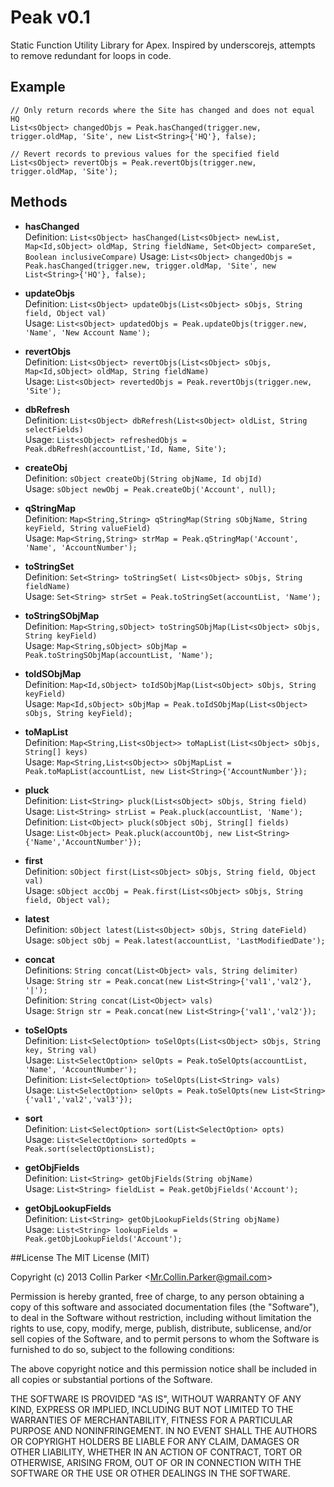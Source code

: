 # Peak v0.1

Static Function Utility Library for Apex. 
Inspired by underscorejs, attempts to remove redundant for loops in code.


## Example

	// Only return records where the Site has changed and does not equal HQ
	List<sObject> changedObjs = Peak.hasChanged(trigger.new, trigger.oldMap, 'Site', new List<String>{'HQ'}, false);
	
	// Revert records to previous values for the specified field
	List<sObject> revertObjs = Peak.revertObjs(trigger.new, trigger.oldMap, 'Site');


## Methods


- **hasChanged**<br/>
	Definition: `List<sObject> hasChanged(List<sObject> newList, Map<Id,sObject> oldMap, String fieldName, Set<Object> compareSet, Boolean inclusiveCompare)`
	Usage: `List<sObject> changedObjs = Peak.hasChanged(trigger.new, trigger.oldMap, 'Site', new List<String>{'HQ'}, false);`


- **updateObjs**<br/>
	Definition: `List<sObject> updateObjs(List<sObject> sObjs, String field, Object val)`<br/>
	Usage: `List<sObject> updatedObjs = Peak.updateObjs(trigger.new, 'Name', 'New Account Name');`<br/>


- **revertObjs**<br/>
	Definition: `List<sObject> revertObjs(List<sObject> sObjs, Map<Id,sObject> oldMap, String fieldName)`<br/>
	Usage: `List<sObject> revertedObjs = Peak.revertObjs(trigger.new, 'Site');`<br/>


- **dbRefresh**<br/>
	Definition: `List<sObject> dbRefresh(List<sObject> oldList, String selectFields)`<br/>
	Usage: `List<sObject> refreshedObjs = Peak.dbRefresh(accountList,'Id, Name, Site');`<br/>


- **createObj**<br/>
	Definition: `sObject createObj(String objName, Id objId)`<br/>
	Usage: `sObject newObj = Peak.createObj('Account', null);`<br/>


- **qStringMap**<br/>
	Definition: `Map<String,String> qStringMap(String sObjName, String keyField, String valueField)`<br/>
	Usage: `Map<String,String> strMap = Peak.qStringMap('Account', 'Name', 'AccountNumber');`<br/>


- **toStringSet**<br/>
	Definition: `Set<String> toStringSet( List<sObject> sObjs, String fieldName)`<br/>
	Usage: `Set<String> strSet = Peak.toStringSet(accountList, 'Name');`<br/>


- **toStringSObjMap**<br/>
	Definition: `Map<String,sObject> toStringSObjMap(List<sObject> sObjs, String keyField)`<br/>
	Usage: `Map<String,sObject> sObjMap = Peak.toStringSObjMap(accountList, 'Name');`<br/>


- **toIdSObjMap**<br/>
	Definition: `Map<Id,sObject> toIdSObjMap(List<sObject> sObjs, String keyField)`<br/>
	Usage: `Map<Id,sObject> sObjMap = Peak.toIdSObjMap(List<sObject> sObjs, String keyField);`<br/>


- **toMapList**<br/>
	Definition: `Map<String,List<sObject>> toMapList(List<sObject> sObjs, String[] keys)`<br/>
	Usage: `Map<String,List<sObject>> sObjMapList = Peak.toMapList(accountList, new List<String>{'AccountNumber'});`<br/>


- **pluck**<br/>
	Definition: `List<String> pluck(List<sObject> sObjs, String field)`<br/>
	Usage: `List<String> strList = Peak.pluck(accountList, 'Name');`<br/>
	Definition: `List<Object> pluck(sObject sObj, String[] fields)`<br/>
	Usage: `List<Object> Peak.pluck(accountObj, new List<String>{'Name','AccountNumber'});`<br/>
	

- **first**<br/>
	Definition: `sObject first(List<sObject> sObjs, String field, Object val)`<br/>
	Usage: `sObject accObj = Peak.first(List<sObject> sObjs, String field, Object val);`<br/>


- **latest**<br/>
	Definition: `sObject latest(List<sObject> sObjs, String dateField)`<br/>
	Usage: `sObject sObj = Peak.latest(accountList, 'LastModifiedDate');`<br/>


- **concat**<br/>
	Definitions: `String concat(List<Object> vals, String delimiter)`<br/>
	Usage: `String str = Peak.concat(new List<String>{'val1','val2'}, '|');`<br/>
	Definition: `String concat(List<Object> vals)`<br/>
	Usage: `Strign str = Peak.concat(new List<String>{'val1','val2'});`<br/>
	

- **toSelOpts**<br/>
	Definition: `List<SelectOption> toSelOpts(List<sObject> sObjs, String key, String val)`<br/>
	Usage: `List<SelectOption> selOpts = Peak.toSelOpts(accountList, 'Name', 'AccountNumber');`<br/>
	Definition: `List<SelectOption> toSelOpts(List<String> vals)`<br/>
	Usage: `List<SelectOption> selOpts = Peak.toSelOpts(new List<String>{'val1','val2','val3'});`<br/>


- **sort**<br/>
	Definition: `List<SelectOption> sort(List<SelectOption> opts)`<br/>
	Usage: `List<SelectOption> sortedOpts = Peak.sort(selectOptionsList);`<br/>


- **getObjFields**<br/>
	Definition: `List<String> getObjFields(String objName)`<br/>
	Usage: `List<String> fieldList = Peak.getObjFields('Account');`<br/>


- **getObjLookupFields**<br/>
	Definition: `List<String> getObjLookupFields(String objName)`<br/>
	Usage: `List<String> lookupFields = Peak.getObjLookupFields('Account');`<br/>



##License
The MIT License (MIT)

Copyright (c) 2013 Collin Parker &lt;Mr.Collin.Parker@gmail.com&gt;

Permission is hereby granted, free of charge, to any person obtaining a copy
of this software and associated documentation files (the "Software"), to deal
in the Software without restriction, including without limitation the rights
to use, copy, modify, merge, publish, distribute, sublicense, and/or sell
copies of the Software, and to permit persons to whom the Software is
furnished to do so, subject to the following conditions:

The above copyright notice and this permission notice shall be included in
all copies or substantial portions of the Software.

THE SOFTWARE IS PROVIDED "AS IS", WITHOUT WARRANTY OF ANY KIND, EXPRESS OR
IMPLIED, INCLUDING BUT NOT LIMITED TO THE WARRANTIES OF MERCHANTABILITY,
FITNESS FOR A PARTICULAR PURPOSE AND NONINFRINGEMENT. IN NO EVENT SHALL THE
AUTHORS OR COPYRIGHT HOLDERS BE LIABLE FOR ANY CLAIM, DAMAGES OR OTHER
LIABILITY, WHETHER IN AN ACTION OF CONTRACT, TORT OR OTHERWISE, ARISING FROM,
OUT OF OR IN CONNECTION WITH THE SOFTWARE OR THE USE OR OTHER DEALINGS IN
THE SOFTWARE.